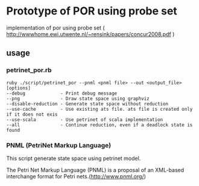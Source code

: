 Prototype of POR using probe set
======================
implementation of por using probe set ( http://wwwhome.ewi.utwente.nl/~rensink/papers/concur2008.pdf )
 
usage
------
### petrinet_por.rb ###
    ruby ./script/petrinet_por --pnml <pnml file> --out <output_file> [options]
    --debug             - Print debug message
    --png               - Draw state space using graphviz
    --disable-reduction - Generate state space without reduction
    --use-cache         - Use existing ats file. ats file is created only if it does not exis
    --use-scala         - Use petrinet of scala implementation
    --all               - Continue reduction, even if a deadlock state is found
### PNML (PetriNet Markup Language) ###
This script generate state space using petrinet model.

The Petri Net Markup Language (PNML) is a proposal of an XML-based interchange format for Petri nets.(http://www.pnml.org/)